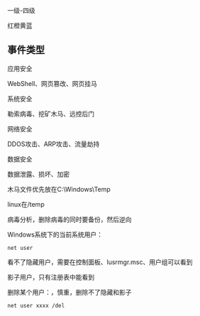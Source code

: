 



一级-四级

红橙黄蓝



## 事件类型



应用安全

WebShell、网页篡改、网页挂马



系统安全

勒索病毒、挖矿木马、远控后门



网络安全

DDOS攻击、ARP攻击、流量劫持



数据安全

数据泄露、损坏、加密





木马文件优先放在C:\Windows\Temp

linux在/temp

病毒分析，删除病毒的同时要备份，然后逆向



 Windows系统下的当前系统用户：

```
net user
```

看不了隐藏用户，需要在控制面板、lusrmgr.msc、用户组可以看到



影子用户，只有注册表中能看到







删除某个用户：，慎重，删除不了隐藏和影子

```
net user xxxx /del
```















